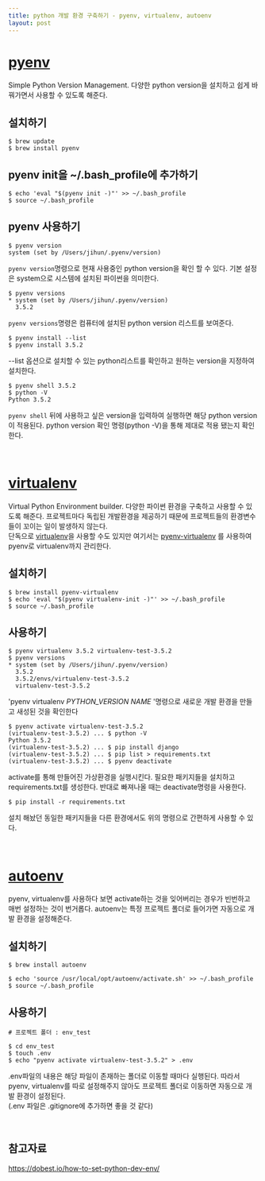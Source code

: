 ```yaml
---
title: python 개발 환경 구축하기 - pyenv, virtualenv, autoenv
layout: post
---
```


# [pyenv](https://github.com/yyuu/pyenv)  

Simple Python Version Management. 다양한 python version을 설치하고 쉽게 바꿔가면서 사용할 수 있도록 해준다.

## 설치하기  

```
$ brew update  
$ brew install pyenv 
```

## pyenv init을 ~/.bash_profile에 추가하기  

```
$ echo 'eval "$(pyenv init -)"' >> ~/.bash_profile
$ source ~/.bash_profile
```  

## pyenv 사용하기

```
$ pyenv version
system (set by /Users/jihun/.pyenv/version)
```  

`pyenv version`명령으로 현재 사용중인 python version을 확인 할 수 있다. 기본 설정은 system으로 시스템에 설치된 파이썬을 의미한다.  

```
$ pyenv versions
* system (set by /Users/jihun/.pyenv/version)
  3.5.2
```  

`pyenv versions`명령은 컴퓨터에 설치된 python version 리스트를 보여준다.

```
$ pyenv install --list
$ pyenv install 3.5.2
```  

--list 옵션으로 설치할 수 있는 python리스트를 확인하고 원하는 version을 지정하여 설치한다.  

```
$ pyenv shell 3.5.2
$ python -V
Python 3.5.2
```  

`pyenv shell` 뒤에 사용하고 싶은 version을 입력하여 실행하면 해당 python version이 적용된다. python version 확인 명령(python -V)을 통해 제대로 적용 됐는지 확인한다.   

<br>  

# [virtualenv](https://github.com/yyuu/pyenv-virtualenv)  

Virtual Python Environment builder. 다양한 파이썬 환경을 구축하고 사용할 수 있도록 해준다. 프로젝트마다 독립된 개발환경을 제공하기 때문에 프로젝트들의 환경변수들이 꼬이는 일이 발생하지 않는다.  
단독으로 [virtualenv](https://pypi.python.org/pypi/virtualenv)을 사용할 수도 있지만 여기서는 [pyenv-virtualenv](https://github.com/yyuu/pyenv-virtualenv) 를 사용하여 pyenv로 virtualenv까지 관리한다.  

## 설치하기  

```
$ brew install pyenv-virtualenv
$ echo 'eval "$(pyenv virtualenv-init -)"' >> ~/.bash_profile 
$ source ~/.bash_profile
```

## 사용하기  

```
$ pyenv virtualenv 3.5.2 virtualenv-test-3.5.2
$ pyenv versions
* system (set by /Users/jihun/.pyenv/version)
  3.5.2
  3.5.2/envs/virtualenv-test-3.5.2
  virtualenv-test-3.5.2
```  

'pyenv virtualenv *PYTHON_VERSION* *NAME* '명령으로 새로운 개발 환경을 만들고 새성된 것을 확인한다  

```
$ pyenv activate virtualenv-test-3.5.2
(virtualenv-test-3.5.2) ... $ python -V
Python 3.5.2 
(virtualenv-test-3.5.2) ... $ pip install django
(virtualenv-test-3.5.2) ... $ pip list > requirements.txt
(virtualenv-test-3.5.2) ... $ pyenv deactivate
```  

activate를 통해 만들어진 가상환경을 실행시킨다. 필요한 패키지들을 설치하고 requirements.txt를 생성한다. 반대로 빠져나올 때는 deactivate명령을 사용한다.


```
$ pip install -r requirements.txt  
```  
설치 해놨던 동일한 패키지들을 다른 환경에서도 위의 명령으로 간편하게 사용할 수 있다.  

<br>  

# [autoenv](https://github.com/kennethreitz/autoenv)  
pyenv, virtualenv를 사용하다 보면 activate하는 것을 잊어버리는 경우가 빈번하고 매번 설정하는 것이 번거롭다. autoenv는 특정 프로젝트 폴더로 들어가면 자동으로 개발 환경을 설정해준다.  

## 설치하기  

```
$ brew install autoenv

$ echo 'source /usr/local/opt/autoenv/activate.sh' >> ~/.bash_profile
$ source ~/.bash_profile

```  

## 사용하기  

```  
# 프로젝트 폴더 : env_test

$ cd env_test
$ touch .env
$ echo "pyenv activate virtualenv-test-3.5.2" > .env
```  

.env파일의 내용은 해당 파일이 존재하는 폴더로 이동할 때마다 실행된다. 따라서 pyenv, virtualenv를 따로 설정해주지 않아도 프로젝트 폴더로 이동하면 자동으로 개발 환경이 설정된다.  
(.env 파일은 .gitignore에 추가하면 좋을 것 같다)  

<br>  

## 참고자료
<https://dobest.io/how-to-set-python-dev-env/>  





